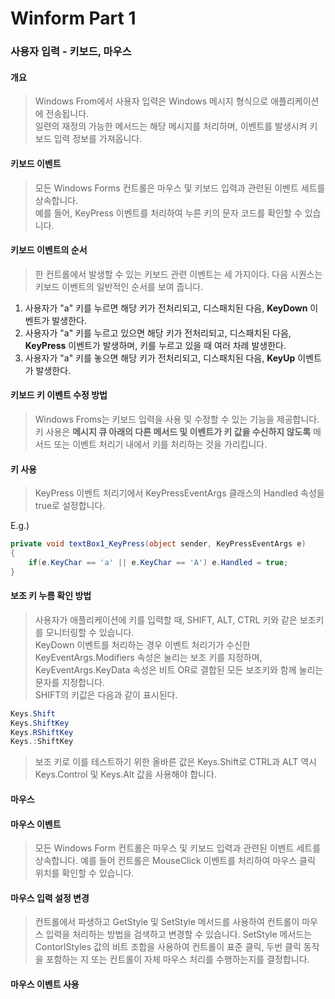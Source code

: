 # Winform Part 1  
### 사용자 입력 - 키보드, 마우스  

#### 개요
> Windows From에서 사용자 입력은 Windows 메시지 형식으로 애플리케이션에 전송됩니다.  
> 일련의 재정의 가능한 메서드는 해당 메시지를 처리하며, 이벤트를 발생시켜 키보드 입력 정보를 가져옵니다.   

#### 키보드 이벤트 
> 모든 Windows Forms 컨트롤은 마우스 및 키보드 입력과 관련된 이벤트 세트를 상속합니다.  
> 예를 들어, KeyPress 이벤트를 처리하여 누른 키의 문자 코드를 확인할 수 있습니다.  

#### 키보드 이벤트의 순서
> 한 컨트롤에서 발생할 수 있는 키보드 관련 이벤트는 세 가지이다. 다음 시퀀스는 키보드 이벤트의 일반적인 순서를 보여 줍니다.  
 1. 사용자가 "a" 키를 누르면 해당 키가 전처리되고, 디스패치된 다음, **KeyDown** 이벤트가 발생한다.
 2. 사용자가 "a" 키를 누르고 있으면 해당 키가 전처리되고, 디스패치된 다음, **KeyPress** 이벤트가 발생하며, 키를 누르고 있을 때 여러 차례 발생한다.
 3. 사용자가 "a" 키를 놓으면 해당 키가 전처리되고, 디스패치된 다음, **KeyUp** 이벤트가 발생한다.  

#### 키보드 키 이벤트 수정 방법
> Windows Froms는 키보드 입력을 사용 및 수정할 수 있는 기능을 제공합니다. 키 사용은 **메시지 큐 아래의 다른 메서드 및 이벤트가 키 값을 수신하지 않도록** 메서드 또는 이벤트 처리기 내에서 키를 처리하는 것을 가리킵니다. 

#### 키 사용
> KeyPress 이벤트 처리기에서 KeyPressEventArgs 클래스의 Handled 속성을 true로 설정합니다.
  
E.g.)
```cs
private void textBox1_KeyPress(object sender, KeyPressEventArgs e)
{
    if(e.KeyChar == 'a' || e.KeyChar == 'A') e.Handled = true;
}
```

#### 보조 키 누름 확인 방법
> 사용자가 애플리케이션에 키를 입력할 때, SHIFT, ALT, CTRL 키와 같은 보조키를 모니터링할 수 있습니다.  
> KeyDown 이벤트를 처리하는 경우 이벤트 처리기가 수신한 KeyEventArgs.Modifiers 속성은 눌리는 보조 키를 지정하며, KeyEventArgs.KeyData 속성은 비트 OR로 결합된 모든 보조키와 함께 눌리는 문자를 지정합니다.  
> SHIFT의 키값은 다음과 같이 표시된다.  

```cs
Keys.Shift
Keys.ShiftKey
Keys.RShiftKey
Keys.:ShiftKey
```
> 보조 키로 이를 테스트하기 위한 올바른 값은 Keys.Shift로 CTRL과 ALT 역시 Keys.Control 및 Keys.Alt 값을 사용해야 합니다. 

#### 마우스
#### 마우스 이벤트
> 모든 Windows Form 컨트롤은 마우스 및 키보드 입력과 관련된 이벤트 세트를 상속합니다. 예를 들어 컨트롤은 MouseClick 이벤트를 처리하여 마우스 클릭 위치를 확인할 수 있습니다.  

#### 마우스 입력 설정 변경
> 컨트롤에서 파생하고 GetStyle 및 SetStyle 메서드를 사용하여 컨트롤이 마우스 입력을 처리하는 방법을 검색하고 변경할 수 있습니다. SetStyle 메서드는 ContorlStyles 값의 비트 조합을 사용하여 컨트롤이 표준 클릭, 두번 클릭 동작을 포함하는 지 또는 컨트롤이 자체 마우스 처리를 수행하는지를 결정합니다.  
  
  
#### 마우스 이벤트 사용  













